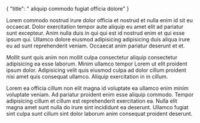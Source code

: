 {
  "title": " aliquip commodo fugiat officia dolore"
}

Lorem commodo nostrud irure dolor officia et nostrud et nulla enim id sit eu occaecat. Dolor exercitation tempor aute aliquip eu amet elit ad pariatur sunt excepteur. Anim nulla duis in qui qui est id nostrud enim et qui esse ipsum qui. Ullamco dolore eiusmod adipisicing adipisicing duis aliqua irure eu ad sunt reprehenderit veniam. Occaecat anim pariatur deserunt et et.

Mollit sunt quis anim non mollit culpa consectetur aliquip consectetur adipisicing ea esse laborum. Minim ullamco tempor Lorem ut elit proident ipsum dolor. Adipisicing velit quis eiusmod culpa ad dolor cillum proident nisi amet quis consequat ullamco. Aliquip exercitation in in cillum.

Lorem ea officia cillum non elit magna id voluptate ea ullamco enim minim voluptate veniam. Ad pariatur proident enim esse aliquip commodo. Tempor adipisicing cillum et cillum est reprehenderit exercitation ea. Nulla elit magna amet sunt nulla do irure sint incididunt ea deserunt. Ullamco fugiat sint culpa sunt cillum sint dolor laborum anim consequat proident deserunt.